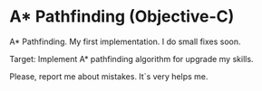 # A* Pathfinding (Objective-C)
A* Pathfinding. My first implementation.
I do small fixes soon.

Target:
  Implement A* pathfinding algorithm for upgrade my skills.
  
Please, report me about mistakes. It`s very helps me.
